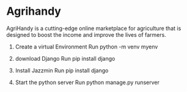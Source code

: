 # Agrihandy
AgriHandy is a cutting-edge online marketplace for agriculture that is designed to boost the income and improve the lives of farmers.

1. Create a virtual Environment
Run python -m venv myenv

2. download Django
Run pip install django

3. Install Jazzmin
Run pip install django

4. Start the python server
  Run python manage.py runserver
